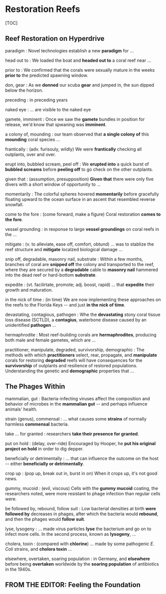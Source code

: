 # Restoration Reefs

[TOC]

## Reef Restoration on Hyperdrive

paradigm
: Novel technologies establish a new **paradigm** for ...

head out to
: We loaded the boat and **headed out to** a coral reef near ...

prior to
: We confirmed that the corals were sexually mature in the weeks **prior to** the predicted spawning window.

don, gear
: As we **donned** our scuba **gear** and jumped in, the sun dipped below the horizon.

preceding
: in preceding years

naked eye
: ... are visible to the naked eye

gamete, imminent
: Once we saw the **gamete** bundles in position for release, we'd know that spwaning was **imminent**.

a colony of, mounding
: our team observed that **a single colony of** this **mounding** coral species ...

frantically
: (adv. furisouly, wildly) We were **frantically** checking all outplants, over and over.

erupt into, bubbled scream, peel off
: We **erupted into** a quick burst of **bubbled screams** before **peeling off** to go check on the other outplants.

given that
: (assumption, presupposition) **Given that** there were only five divers with a short window of opportunity to ...

momentarily
: The colorful spheres hovered **momentarily** before gracefully floating upward to the ocean surface in an ascent that resembled reverse snowfall.

come to the fore
: (come forward, make a figure) Coral restoration **comes to the fore**.

vessel grounding
: in response to large **vessel groundings** on coral reefs in the ...

mitigate
: (v. to alleviate, ease off, comfort, obtund) ... was to stablize the reef structure and **mitigate** localzed biological damage ...

snip off, degradable, masonry nail, substrate
: Within a few months, branches of coral are **snipped off** the colony and transported to the reef, where they are secured by a **degradable** cable to **masonry nail** hammered into the dead reef or hard-bottom **substrate**.

expedite
: (vt. facilirtate, promote; adj. boost, rapid) ... that **expedite** their growth and maturation.

in the nick of time
: (in time) We are now implementing these approaches on the reefs to the Florida Keys -- and just **in the nick of time**.

devastating, contagious, pathogen
: Whe the **devastating** stony coral tissue loss disease (SCTLD), a **contagius**, waterbone disease caused by an unidentified **pathogen** ...

hermaphrodite
: Most reef-building corals are **hermaphrodites**, producing both male and female gametes, which are ...

practitioner, manipulate, degraded, survivorship, demographic
: The methods with which **practitioners** select, rear, propagate, and **manipulate** corals for restoring **degraded** reefs will have consequences for the **survivorship** of outplants and resilience of restored populations. Understanding the genetic and **demographic** properties that ...

## The Phages Within

mammalian, gut
: Bacteria-infecting viruses affect the composition and behavior of microbes in the **mammalian gut** -- and perhaps influence animals' health.

strain (genus), commensal
: ... what causes some **strains** of normally harmless **commensal** bacteria.

take ... for granted
: researchers **take their presence for granted**.

put on hold
: (delay, over-ride) Encouraged by Hooper, he **put his original project on hold** in order to dig depper.

beneficially or detrimentally
: ... that can influence the outcome on the host -- either **beneficially or detrimentally**.

crop up
: (pop up, break out in, burst in on) When it crops up, it's not good news.

gummy, mucoid
: (evil, viscous) Cells with the **gummy mucoid** coating, the researchers noted, were more resistant to phage infection than regular cells were.

be followed by, rebound, follow suit
: Low bacterial densities at birth **were followed by** decreases in phages, after which the bacteria would **rebound**, and then the phages would **follow suit**.

lyse, lysogeny
: ... made virus particles **lyse** the bacterium and go on to infect more cells. In the second process, known as **lysogeny**, ...

cholera, toxin
: (compared with **chlorine**) ... made by some pathogenic _E. Coli_ strains, and **cholora toxin** ...

elsewhere, overtaken, soaring population
: in Germany, and **elsewhere** before being **overtaken** worldwide by the **soaring population** of antibiotics in the 1940s.

## FROM THE EDITOR: Feeling the Foundation
